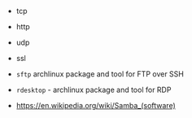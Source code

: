 - tcp
- http
- udp
- ssl

- `sftp` archlinux package and tool for FTP over SSH
- `rdesktop` - archlinux package and tool for RDP

- https://en.wikipedia.org/wiki/Samba_(software)
